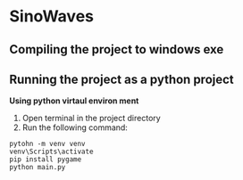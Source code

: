 # SinoWaves
 
## Compiling the project to windows exe

## Running the project as a python project

**Using python virtaul environ ment**
1. Open terminal in the project directory
2. Run the following command: 
```
pytohn -m venv venv
venv\Scripts\activate
pip install pygame
python main.py
```
